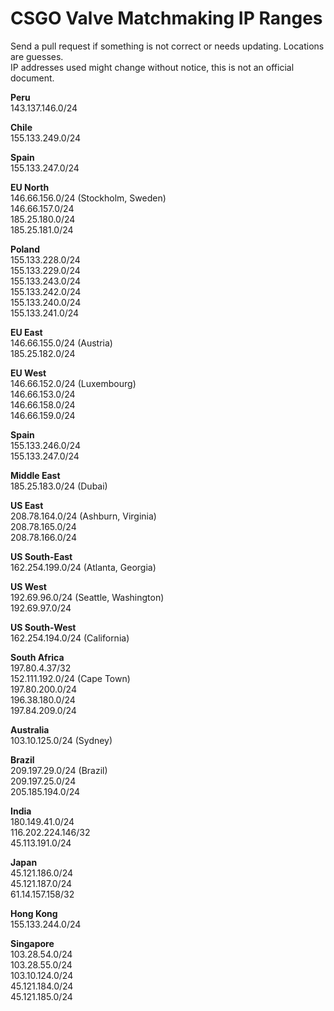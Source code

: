 # CSGO Valve Matchmaking IP Ranges

Send a pull request if something is not correct or needs updating. Locations are guesses.  
IP addresses used might change without notice, this is not an official document.

**Peru**  
143.137.146.0/24  

**Chile**  
155.133.249.0/24  

**Spain**  
155.133.247.0/24  

**EU North**  
146.66.156.0/24  (Stockholm, Sweden)  
146.66.157.0/24  
185.25.180.0/24  
185.25.181.0/24  

**Poland**  
155.133.228.0/24  
155.133.229.0/24  
155.133.243.0/24  
155.133.242.0/24  
155.133.240.0/24  
155.133.241.0/24  

**EU East**   
146.66.155.0/24 (Austria)   
185.25.182.0/24

**EU West**  
146.66.152.0/24 (Luxembourg)    
146.66.153.0/24  
146.66.158.0/24  
146.66.159.0/24  

**Spain**  
155.133.246.0/24  
155.133.247.0/24  

**Middle East**   
185.25.183.0/24  (Dubai) 

**US East**      
208.78.164.0/24  (Ashburn, Virginia)  
208.78.165.0/24  
208.78.166.0/24  

**US South-East**  
162.254.199.0/24 (Atlanta, Georgia)  

**US West**    
192.69.96.0/24 (Seattle, Washington)  
192.69.97.0/24  

**US South-West**  
162.254.194.0/24 (California)   

**South Africa**    
197.80.4.37/32  
152.111.192.0/24 (Cape Town)  
197.80.200.0/24  
196.38.180.0/24  
197.84.209.0/24  

**Australia**      
103.10.125.0/24 (Sydney)

**Brazil**   
209.197.29.0/24 (Brazil)  
209.197.25.0/24  
205.185.194.0/24  

**India**   
180.149.41.0/24  
116.202.224.146/32  
45.113.191.0/24  

**Japan**  
45.121.186.0/24  
45.121.187.0/24  
61.14.157.158/32  

**Hong Kong**  
155.133.244.0/24

**Singapore**   
103.28.54.0/24  
103.28.55.0/24  
103.10.124.0/24  
45.121.184.0/24  
45.121.185.0/24

